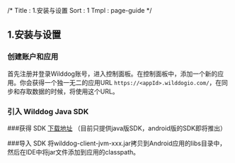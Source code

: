 /*
Title : 1.安装与设置
Sort : 1
Tmpl : page-guide
*/

## 1.安装与设置
### 创建账户和应用
首先注册并登录Wilddog账号，进入控制面板。在控制面板中，添加一个新的应用。你会获得一个独一无二的应用URL `https://<appId>.wilddogio.com/`，在同步和存取数据的时候，将使用这个URL。

### 引入 Wilddog Java SDK

###获得 SDK
[下载地址](https://cdn.wilddog.com/android/client/wilddog-client-jvm-0.4.1.jar)
（目前只提供java版SDK，android版的SDK即将推出）

###导入 SDK
将wilddog-client-jvm-xxx.jar拷贝到Android应用的libs目录中，然后在IDE中将jar文件添加到应用的classpath。


